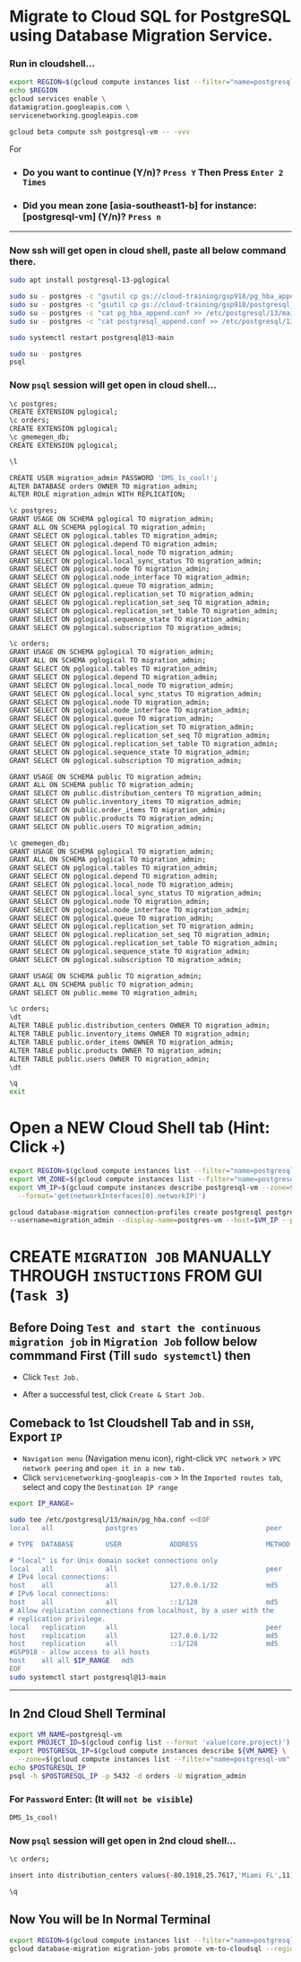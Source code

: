 # Migrate to Cloud SQL for PostgreSQL using Database Migration Service.

### Run in cloudshell...
```bash
export REGION=$(gcloud compute instances list --filter="name=postgresql-vm" --format="value(zone)" | awk -F'-' '{print $1"-"$2}')
echo $REGION
gcloud services enable \
datamigration.googleapis.com \
servicenetworking.googleapis.com

gcloud beta compute ssh postgresql-vm -- -vvv
```
For 
- ### Do you want to continue (Y/n)?  `Press Y` Then Press `Enter 2 Times`
- ### Did you mean zone [asia-southeast1-b] for instance: [postgresql-vm] (Y/n)?  `Press n`
---
###  Now ssh will get open in cloud shell, paste all below command there.
```bash
sudo apt install postgresql-13-pglogical
```
```bash
sudo su - postgres -c "gsutil cp gs://cloud-training/gsp918/pg_hba_append.conf ."
sudo su - postgres -c "gsutil cp gs://cloud-training/gsp918/postgresql_append.conf ."
sudo su - postgres -c "cat pg_hba_append.conf >> /etc/postgresql/13/main/pg_hba.conf"
sudo su - postgres -c "cat postgresql_append.conf >> /etc/postgresql/13/main/postgresql.conf"
```
```bash
sudo systemctl restart postgresql@13-main
```
```bash
sudo su - postgres
psql
```
### Now `psql` session will get open in cloud shell...
```bash
\c postgres;
CREATE EXTENSION pglogical;
\c orders;
CREATE EXTENSION pglogical;
\c gmemegen_db;
CREATE EXTENSION pglogical;
```
```bash
\l
```
```bash
CREATE USER migration_admin PASSWORD 'DMS_1s_cool!';
ALTER DATABASE orders OWNER TO migration_admin;
ALTER ROLE migration_admin WITH REPLICATION;
```
```bash
\c postgres;
GRANT USAGE ON SCHEMA pglogical TO migration_admin;
GRANT ALL ON SCHEMA pglogical TO migration_admin;
GRANT SELECT ON pglogical.tables TO migration_admin;
GRANT SELECT ON pglogical.depend TO migration_admin;
GRANT SELECT ON pglogical.local_node TO migration_admin;
GRANT SELECT ON pglogical.local_sync_status TO migration_admin;
GRANT SELECT ON pglogical.node TO migration_admin;
GRANT SELECT ON pglogical.node_interface TO migration_admin;
GRANT SELECT ON pglogical.queue TO migration_admin;
GRANT SELECT ON pglogical.replication_set TO migration_admin;
GRANT SELECT ON pglogical.replication_set_seq TO migration_admin;
GRANT SELECT ON pglogical.replication_set_table TO migration_admin;
GRANT SELECT ON pglogical.sequence_state TO migration_admin;
GRANT SELECT ON pglogical.subscription TO migration_admin;
```
```bash
\c orders;
GRANT USAGE ON SCHEMA pglogical TO migration_admin;
GRANT ALL ON SCHEMA pglogical TO migration_admin;
GRANT SELECT ON pglogical.tables TO migration_admin;
GRANT SELECT ON pglogical.depend TO migration_admin;
GRANT SELECT ON pglogical.local_node TO migration_admin;
GRANT SELECT ON pglogical.local_sync_status TO migration_admin;
GRANT SELECT ON pglogical.node TO migration_admin;
GRANT SELECT ON pglogical.node_interface TO migration_admin;
GRANT SELECT ON pglogical.queue TO migration_admin;
GRANT SELECT ON pglogical.replication_set TO migration_admin;
GRANT SELECT ON pglogical.replication_set_seq TO migration_admin;
GRANT SELECT ON pglogical.replication_set_table TO migration_admin;
GRANT SELECT ON pglogical.sequence_state TO migration_admin;
GRANT SELECT ON pglogical.subscription TO migration_admin;
```
```bash
GRANT USAGE ON SCHEMA public TO migration_admin;
GRANT ALL ON SCHEMA public TO migration_admin;
GRANT SELECT ON public.distribution_centers TO migration_admin;
GRANT SELECT ON public.inventory_items TO migration_admin;
GRANT SELECT ON public.order_items TO migration_admin;
GRANT SELECT ON public.products TO migration_admin;
GRANT SELECT ON public.users TO migration_admin;
```
```bash
\c gmemegen_db;
GRANT USAGE ON SCHEMA pglogical TO migration_admin;
GRANT ALL ON SCHEMA pglogical TO migration_admin;
GRANT SELECT ON pglogical.tables TO migration_admin;
GRANT SELECT ON pglogical.depend TO migration_admin;
GRANT SELECT ON pglogical.local_node TO migration_admin;
GRANT SELECT ON pglogical.local_sync_status TO migration_admin;
GRANT SELECT ON pglogical.node TO migration_admin;
GRANT SELECT ON pglogical.node_interface TO migration_admin;
GRANT SELECT ON pglogical.queue TO migration_admin;
GRANT SELECT ON pglogical.replication_set TO migration_admin;
GRANT SELECT ON pglogical.replication_set_seq TO migration_admin;
GRANT SELECT ON pglogical.replication_set_table TO migration_admin;
GRANT SELECT ON pglogical.sequence_state TO migration_admin;
GRANT SELECT ON pglogical.subscription TO migration_admin;
```
```bash
GRANT USAGE ON SCHEMA public TO migration_admin;
GRANT ALL ON SCHEMA public TO migration_admin;
GRANT SELECT ON public.meme TO migration_admin;
```
```bash
\c orders;
\dt
ALTER TABLE public.distribution_centers OWNER TO migration_admin;
ALTER TABLE public.inventory_items OWNER TO migration_admin;
ALTER TABLE public.order_items OWNER TO migration_admin;
ALTER TABLE public.products OWNER TO migration_admin;
ALTER TABLE public.users OWNER TO migration_admin;
\dt
```
```bash
\q
exit
```
# Open a NEW Cloud Shell tab (Hint: Click `+`)
```bash
export REGION=$(gcloud compute instances list --filter="name=postgresql-vm" --format="value(zone)" | awk -F'-' '{print $1"-"$2}')
export VM_ZONE=$(gcloud compute instances list --filter="name=postgresql-vm" --format "get(zone)" | awk -F/ '{print $NF}')
export VM_IP=$(gcloud compute instances describe postgresql-vm --zone=$VM_ZONE \
  --format='get(networkInterfaces[0].networkIP)')

gcloud database-migration connection-profiles create postgresql postgres-vm --region=$REGION --password=DMS_1s_cool! \
--username=migration_admin --display-name=postgres-vm --host=$VM_IP --port=5432 
```
<!-- gcloud database-migration migration-jobs create vm-to-cloudsql --region=$REGION --type=CONTINUOUS --source= postgres-vm --#destination=postgresql-cloudsql  -->
# CREATE `MIGRATION JOB` MANUALLY THROUGH `INSTUCTIONS` FROM GUI (`Task 3`)
## Before Doing `Test and start the continuous migration job` in `Migration Job` follow below commmand First (Till `sudo systemctl`) then
- Click `Test Job.`

- After a successful test, click `Create & Start Job.`

## Comeback to 1st Cloudshell Tab and in `SSH`, Export `IP`
- `Navigation menu` (Navigation menu icon), right-click `VPC network` > `VPC network peering` and `open it in a new tab.`
- Click `servicenetworking-googleapis-com` > In the `Imported routes tab`, select and copy the `Destination IP range`
```bash
export IP_RANGE=
```
```bash
sudo tee /etc/postgresql/13/main/pg_hba.conf <<EOF
local   all             postgres                                peer

# TYPE  DATABASE        USER            ADDRESS                 METHOD

# "local" is for Unix domain socket connections only
local   all             all                                     peer
# IPv4 local connections:
host    all             all             127.0.0.1/32            md5
# IPv6 local connections:
host    all             all             ::1/128                 md5
# Allow replication connections from localhost, by a user with the
# replication privilege.
local   replication     all                                     peer
host    replication     all             127.0.0.1/32            md5
host    replication     all             ::1/128                 md5
#GSP918 - allow access to all hosts
host    all all $IP_RANGE   md5
EOF
sudo systemctl start postgresql@13-main
```
---
## In 2nd Cloud Shell Terminal
```bash
export VM_NAME=postgresql-vm
export PROJECT_ID=$(gcloud config list --format 'value(core.project)')
export POSTGRESQL_IP=$(gcloud compute instances describe ${VM_NAME} \
  --zone=$(gcloud compute instances list --filter="name=postgresql-vm" --format "get(zone)" | awk -F/ '{print $NF}') --format="value(networkInterfaces[0].accessConfigs[0].natIP)")
echo $POSTGRESQL_IP
psql -h $POSTGRESQL_IP -p 5432 -d orders -U migration_admin
```
### For `Password` Enter: (It will `not be visible`) 
```bash
DMS_1s_cool!
```
### Now `psql` session will get open in 2nd cloud shell...
```bash
\c orders;
```
```bash
insert into distribution_centers values(-80.1918,25.7617,'Miami FL',11);
```
```bash
\q
```
## Now You will be In Normal Terminal
```bash
export REGION=$(gcloud compute instances list --filter="name=postgresql-vm" --format="value(zone)" | awk -F'-' '{print $1"-"$2}')
gcloud database-migration migration-jobs promote vm-to-cloudsql --region=$REGION
```



